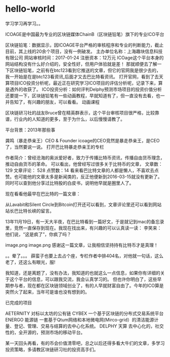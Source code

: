 # hello-world
学习学习再学习。。

ICOAGE是中国最为专业的区块链媒体ChainB（区块链铅笔）旗下的专业ICO平台

区块链铅笔：数据显示，因ICOAGE平台严格的审核程序和专业的判断能力，截止目前，其上线的20余个项目，没有一例破发。
主办单位名称：上海趣块信息科技有限公司
网站审核时间：2017-01-24
注册资本：12万元
ICOage这个平台本身的网站结构没有什么好介绍的，安全性好，但用户体验就是差！
那就顺便去了解一下区块链铅笔，之前有在btc123看到它推送的文章，但它的官网我是很少去的，我一开始是在是btc123看资讯,后面才又去巴比特看资讯。
打开官网，看到了去天算项目ICO投资分析呢，最近正在研究学习ICO项目的评估分析呢，记录下来，算是遇外的收获了。
ICO投资分析：如何评判Delphy预测市场项目的投资价值分析
还要提一下，区块链铅笔有一些动画教程，早就知道有了，但一直没有去看，也一并告知了，有兴趣的朋友，可以看看。
动画课程

区块链研习社的战友Bruce曾在精英群表示，这个平台审核项目很严格，比较靠谱，行业内的人知道的更多，至于为什么，以后慢慢请教了。

平台背景：2013年那些事

龚鸣（暴走恭亲王）CEO & Founder
icoage的CEO竞然是暴走恭亲王，是CEO了，当然要说一说。
打开巴比特暴走恭亲王的专栏

作者简介：曾经沧海的奥派爱好者，致力于传播比特币资讯，传播自由货币理念，推动自由货币的革命。
可以看出，他曾经写过很多关于比特币的文章，
文章数： 129
文章评论： 528
点赞数：14
看来看巴比特文章的人都是懒人，不喜欢去点赞。也可能他的文章太多是新闻类的，反正他便新到2016-03-15就没有更新了。
同时可以查到他分享过比特股的白皮书，说明他早就是圈里人了。

现在看看他最早在巴比特的一篇文章：

从Lavabit和Silent Circle到Bitcoin打开还可以看到，文章评论里还可以看到网站站长巴比特长峡的留言。

13年11月19日，有一天大半夜，在巴比特看到一篇好文，于是就记到mac的备忘录里，竞然一直保存到现在。我现在找出来，有兴趣的可以认真读一读：
李笑来：他们说，“这是疯了”，你疯了吗？

image.png
image.png
感谢这一篇文章，让我相信坚持持有比特币才是真理！

。。晕了。。。
薛蛮子也要上去占个座，专栏作者中排404名，对他就一句话，这么老了，还这么有眼光，服!

我知道，还是离题了，没有办法，我知道的也就这么一点信息，如果你有详细的关于这个平台的信息，可以跟我交流，我会认真学习的。
但也许你明白了，这些早期参与者，现在都在区块链领域创业了，有的人早就财富自由了。今年的ICO算是突然火了起来，当年可是谁也没有想到的。

已完成的项目

AETERNITY
对标以太坊的公有链
CYBEX 一个基于区块链的分布式交易系统平台
ENERGO 能源链
一套基于Qtum网络和本地微电网(Mirco-grid）的清洁能源计量、登记、管理、交易与结算的去中心化系统。
DELPHY 天算
去中心化的，社交性的，全开源的，预测市场的移动平台。

某一天回头再看，有的币会价值清零吧，总之以后还得多看大牛们的文章，多学习投资策略，多请教区块链研习社的投资高手们。
